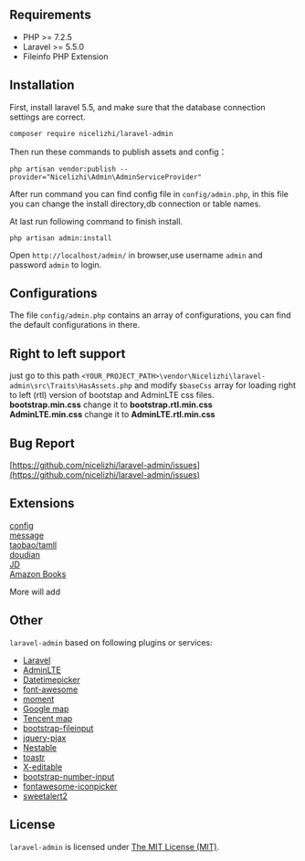 Requirements
------------
 - PHP >= 7.2.5
 - Laravel >= 5.5.0
 - Fileinfo PHP Extension

Installation
------------

First, install laravel 5.5, and make sure that the database connection settings are correct.

```
composer require nicelizhi/laravel-admin
```

Then run these commands to publish assets and config：

```
php artisan vendor:publish --provider="Nicelizhi\Admin\AdminServiceProvider"
```
After run command you can find config file in `config/admin.php`, in this file you can change the install directory,db connection or table names.

At last run following command to finish install.
```
php artisan admin:install
```

Open `http://localhost/admin/` in browser,use username `admin` and password `admin` to login.

Configurations
------------
The file `config/admin.php` contains an array of configurations, you can find the default configurations in there.

Right to left support
------------
just go to this path `<YOUR_PROJECT_PATH>\vendor\Nicelizhi\laravel-admin\src\Traits\HasAssets.php` and modify `$baseCss` array for loading right to left (rtl) version of bootstap and AdminLTE css files.    
**bootstrap.min.css** change it to **bootstrap.rtl.min.css**    
**AdminLTE.min.css** change it to **AdminLTE.rtl.min.css**  

Bug Report
------------
[https://github.com/nicelizhi/laravel-admin/issues](https://github.com/nicelizhi/laravel-admin/issues)

## Extensions
[config](https://github.com/nicelizhi/laravel-admin-config)  
[message](https://github.com/nicelizhi/laravel-admin-message)  
[taobao/tamll](https://github.com/nicelizhi/laravel-admin-taobao)  
[doudian](https://github.com/nicelizhi/laravel-admin-doudian)  
[JD](https://github.com/nicelizhi/laravel-admin-jd)  
[Amazon Books](https://github.com/nicelizhi/amazon-books)  

More will add

Other
------------
`laravel-admin` based on following plugins or services:

+ [Laravel](https://laravel.com/)
+ [AdminLTE](https://adminlte.io/)
+ [Datetimepicker](http://eonasdan.github.io/bootstrap-datetimepicker/)
+ [font-awesome](http://fontawesome.io)
+ [moment](http://momentjs.com/)
+ [Google map](https://www.google.com/maps)
+ [Tencent map](http://lbs.qq.com/)
+ [bootstrap-fileinput](https://github.com/kartik-v/bootstrap-fileinput)
+ [jquery-pjax](https://github.com/defunkt/jquery-pjax)
+ [Nestable](http://dbushell.github.io/Nestable/)
+ [toastr](http://codeseven.github.io/toastr/)
+ [X-editable](http://github.com/vitalets/x-editable)
+ [bootstrap-number-input](https://github.com/wpic/bootstrap-number-input)
+ [fontawesome-iconpicker](https://github.com/itsjavi/fontawesome-iconpicker)
+ [sweetalert2](https://github.com/sweetalert2/sweetalert2)

License
------------
`laravel-admin` is licensed under [The MIT License (MIT)](LICENSE).
